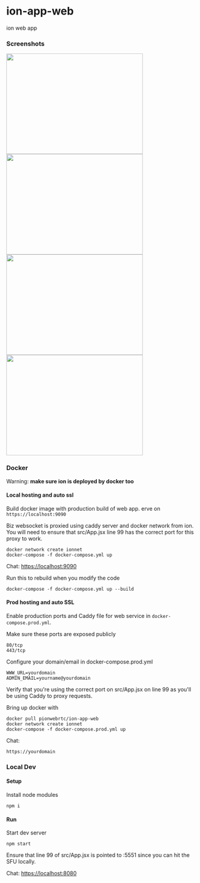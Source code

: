 # ion-app-web

ion web app

### Screenshots

<img width="360" height="265" src=".github/screenshots/ion-01.jpg"/> <img width="360" height="265" src=".github/screenshots/ion-02.jpg"/>
<img width="360" height="265" src=".github/screenshots/ion-04.jpg"/> <img width="360" height="265" src=".github/screenshots/ion-05.jpg"/>

### Docker

Warning: **make sure ion is deployed by docker too**

#### Local hosting and auto ssl

Build docker image with production build of web app. erve on `https://localhost:9090`

Biz websocket is proxied using caddy server and docker network from ion.
You will need to ensure that src/App.jsx line 99 has the correct port for this proxy to work.

```
docker network create ionnet
docker-compose -f docker-compose.yml up
```

Chat: [https://localhost:9090](https://localhost:9090)

Run this to rebuild when you modify the code
```
docker-compose -f docker-compose.yml up --build
```

#### Prod hosting and auto SSL

Enable production ports and Caddy file for web service in `docker-compose.prod.yml`.

Make sure these ports are exposed publicly

```
80/tcp
443/tcp
```

Configure your domain/email in docker-compose.prod.yml

```
WWW_URL=yourdomain
ADMIN_EMAIL=yourname@yourdomain
```

Verify that you're using the correct port on src/App.jsx on line 99 as you'll be using Caddy to proxy requests.

Bring up docker with

```
docker pull pionwebrtc/ion-app-web
docker network create ionnet
docker-compose -f docker-compose.prod.yml up
```

Chat: 

```
https://yourdomain
```

### Local Dev

#### Setup

Install node modules

```
npm i
```

#### Run

Start dev server

```
npm start
```

Ensure that line 99 of src/App.jsx is pointed to :5551 since you can hit the SFU locally.

Chat: [https://localhost:8080](https://localhost:8080)


